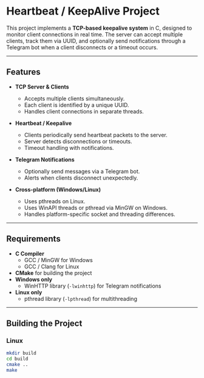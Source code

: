 # Heartbeat / KeepAlive Project

This project implements a **TCP-based keepalive system** in C, designed to monitor client connections in real time. The server can accept multiple clients, track them via UUID, and optionally send notifications through a Telegram bot when a client disconnects or a timeout occurs.

---

## Features

- **TCP Server & Clients**
    - Accepts multiple clients simultaneously.
    - Each client is identified by a unique UUID.
    - Handles client connections in separate threads.

- **Heartbeat / Keepalive**
    - Clients periodically send heartbeat packets to the server.
    - Server detects disconnections or timeouts.
    - Timeout handling with notifications.

- **Telegram Notifications**
    - Optionally send messages via a Telegram bot.
    - Alerts when clients disconnect unexpectedly.

- **Cross-platform (Windows/Linux)**
    - Uses pthreads on Linux.
    - Uses WinAPI threads or pthread via MinGW on Windows.
    - Handles platform-specific socket and threading differences.

---

## Requirements

- **C Compiler**
    - GCC / MinGW for Windows
    - GCC / Clang for Linux
- **CMake** for building the project
- **Windows only**
    - WinHTTP library (`-lwinhttp`) for Telegram notifications
- **Linux only**
    - pthread library (`-lpthread`) for multithreading

---

## Building the Project

### Linux

```bash
mkdir build
cd build
cmake ..
make
